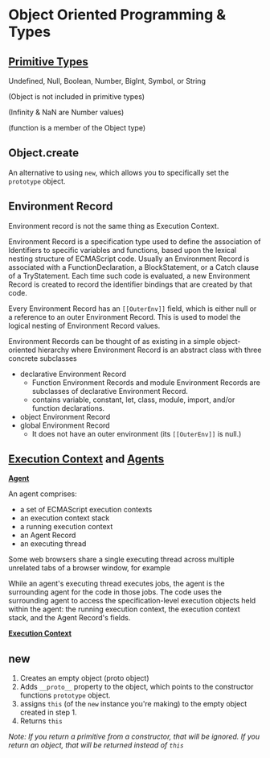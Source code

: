 # Object Oriented Programming & Types

## [Primitive Types](https://tc39.es/ecma262/#sec-primitive-value)

Undefined, Null, Boolean, Number, BigInt, Symbol, or String

(Object is not included in primitive types)

(Infinity & NaN are Number values)

(function is a member of the Object type)

## Object.create

An alternative to using `new`, which allows you to specifically set the `prototype` object.

## Environment Record

Environment record is not the same thing as Execution Context.

Environment Record is a specification type used to define the association of Identifiers to specific variables and functions, based upon the lexical nesting structure of ECMAScript code. Usually an Environment Record is associated with a FunctionDeclaration, a BlockStatement, or a Catch clause of a TryStatement. Each time such code is evaluated, a new Environment Record is created to record the identifier bindings that are created by that code.

Every Environment Record has an `[[OuterEnv]]` field, which is either null or a reference to an outer Environment Record. This is used to model the logical nesting of Environment Record values.

Environment Records can be thought of as existing in a simple object-oriented hierarchy where Environment Record is an abstract class with three concrete subclasses
  - declarative Environment Record
    - Function Environment Records and module Environment Records are subclasses of declarative Environment Record.
    - contains variable, constant, let, class, module, import, and/or function declarations.
  - object Environment Record
  - global Environment Record
    - It does not have an outer environment (its `[[OuterEnv]]` is null.)

## [Execution Context](https://tc39.es/ecma262/#sec-execution-contexts) and [Agents](https://tc39.es/ecma262/#sec-agents)

__[Agent](https://tc39.es/ecma262/#sec-agents)__

An agent comprises:
  - a set of ECMAScript execution contexts
  - an execution context stack
  - a running execution context
  - an Agent Record
  - an executing thread

Some web browsers share a single executing thread across multiple unrelated tabs of a browser window, for example
  
While an agent's executing thread executes jobs, the agent is the surrounding agent for the code in those jobs. The code uses the surrounding agent to access the specification-level execution objects held within the agent: the running execution context, the execution context stack, and the Agent Record's fields.

__[Execution Context](https://tc39.es/ecma262/#sec-execution-contexts)__


## new

1) Creates an empty object (proto object)
2) Adds `__proto__` property to the object, which points to the constructor functions `prototype` object.
3) assigns `this` (of the `new` instance you're making) to the empty object created in step 1.
4) Returns `this`

_Note: If you return a primitive from a constructor, that will be ignored. If you return an object, that will be returned instead of `this`_
